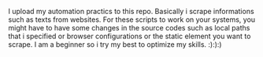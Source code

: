 I upload my automation practics to this repo. Basically i scrape informations such as texts from websites. For these scripts to work on your systems, you might have to have some changes in the source codes such as local paths that i specified or browser configurations or the static element you want to scrape. I am a beginner so i try my best to optimize my skills. :):):)
